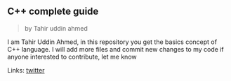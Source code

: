 
## C++ complete guide
>by Tahir uddin ahmed

I am Tahir Uddin Ahmed, in this repository you get the basics concept of C++ language. I will add more files and commit new changes to my code if anyone interested to contribute, let me know 

Links:
[twitter](https://twitter.com/TahirUddinAhmed "@tahiruddinahmed")